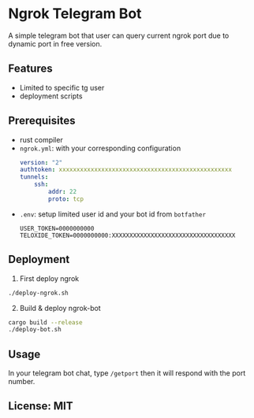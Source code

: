 # Ngrok Telegram Bot

A simple telegram bot that user can query current ngrok port due to dynamic port
in free version.

## Features

- Limited to specific tg user
- deployment scripts

## Prerequisites

- rust compiler
- `ngrok.yml`: with your corresponding configuration
  ```yml
  version: "2"
  authtoken: xxxxxxxxxxxxxxxxxxxxxxxxxxxxxxxxxxxxxxxxxxxxxxxxx
  tunnels:
      ssh:
          addr: 22
          proto: tcp
  ```
- `.env`: setup limited user id and your bot id from `botfather`
  ```env
  USER_TOKEN=0000000000
  TELOXIDE_TOKEN=0000000000:XXXXXXXXXXXXXXXXXXXXXXXXXXXXXXXXXXX
  ```

## Deployment

1. First deploy ngrok

  ```sh
  ./deploy-ngrok.sh
  ```

2. Build & deploy ngrok-bot

  ```sh
  cargo build --release
  ./deploy-bot.sh
  ```

## Usage

In your telegram bot chat, type `/getport` then it will respond with the port number.

## License: MIT
